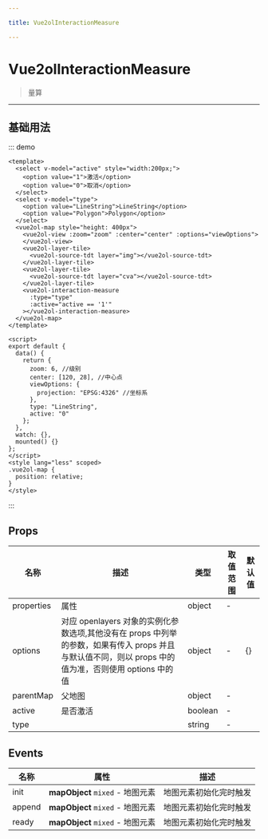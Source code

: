 ```yaml
---

title: Vue2olInteractionMeasure

---
```


# Vue2olInteractionMeasure

> 量算

---

## 基础用法

::: demo

```vue
<template>
  <select v-model="active" style="width:200px;">
    <option value="1">激活</option>
    <option value="0">取消</option>
  </select>
  <select v-model="type">
    <option value="LineString">LineString</option>
    <option value="Polygon">Polygon</option>
  </select>
  <vue2ol-map style="height: 400px">
    <vue2ol-view :zoom="zoom" :center="center" :options="viewOptions">
    </vue2ol-view>
    <vue2ol-layer-tile>
      <vue2ol-source-tdt layer="img"></vue2ol-source-tdt>
    </vue2ol-layer-tile>
    <vue2ol-layer-tile>
      <vue2ol-source-tdt layer="cva"></vue2ol-source-tdt>
    </vue2ol-layer-tile>
    <vue2ol-interaction-measure
      :type="type"
      :active="active == '1'"
    ></vue2ol-interaction-measure>
  </vue2ol-map>
</template>

<script>
export default {
  data() {
    return {
      zoom: 6, //级别
      center: [120, 28], //中心点
      viewOptions: {
        projection: "EPSG:4326" //坐标系
      },
      type: "LineString",
      active: "0"
    };
  },
  watch: {},
  mounted() {}
};
</script>
<style lang="less" scoped>
.vue2ol-map {
  position: relative;
}
</style>
```

:::

## Props

| 名称       | 描述                                                                                                                                                  | 类型    | 取值范围 | 默认值 |
| ---------- | ----------------------------------------------------------------------------------------------------------------------------------------------------- | ------- | -------- | ------ |
| properties | 属性                                                                                                                                                  | object  | -        |        |
| options    | 对应 openlayers 对象的实例化参数选项,其他没有在 props 中列举的参数，如果有传入 props 并且与默认值不同，则以 props 中的值为准，否则使用 options 中的值 | object  | -        | {}     |
| parentMap  | 父地图                                                                                                                                                | object  | -        |        |
| active     | 是否激活                                                                                                                                              | boolean | -        |        |
| type       |                                                                                                                                                       | string  | -        |        |

## Events

| 名称   | 属性                             | 描述                   |
| ------ | -------------------------------- | ---------------------- |
| init   | **mapObject** `mixed` - 地图元素 | 地图元素初始化完时触发 |
| append | **mapObject** `mixed` - 地图元素 | 地图元素初始化完时触发 |
| ready  | **mapObject** `mixed` - 地图元素 | 地图元素初始化完时触发 |
